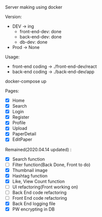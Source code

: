 <!-- @format -->

Server making using docker

Version:

- DEV -> ing
  - front-end-dev: done
  - back-end-dev: done
  - db-dev: done
- Prod -> None

Usage:

- front-end coding -> ./front-end-dev/react
- back-end coding -> ./back-end-dev/app

docker-compose up

Pages:

- [x] Home
- [x] Search
- [x] Login
- [x] Register
- [x] Profile
- [x] Upload
- [x] PaperDetail
- [x] EditPaper

Remained(2020.04.14 updated) :
- [x] Search function
- [ ] Filter function(Back Done, Front to do)
- [x] Thumbnail image
- [x] Hashtag function
- [x] Like, View Count function
- [ ] UI refactoring(Front working on)
- [ ] Back End code refactoring
- [ ] Front End code refactoring
- [x] Back End logging file
- [x] PW encrypting in DB
